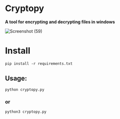 # Cryptopy
**A tool for encrypting and decrypting files in windows**


![Screenshot (59)](https://user-images.githubusercontent.com/85396965/123549873-0edbbe80-d780-11eb-9841-ba9a36f04087.png)

# Install
```
pip install -r requirements.txt
```

## Usage:
`python cryptopy.py`
### or
`python3 cryptopy.py`


